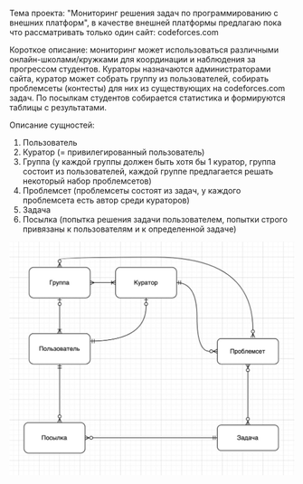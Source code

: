 Тема проекта: "Мониторинг решения задач по программированию с внешних платформ", в качестве внешней платформы предлагаю пока что рассматривать только один сайт: codeforces.com 

Короткое описание: мониторинг может использоваться различными онлайн-школами/кружками для координации и наблюдения за прогрессом студентов. Кураторы назначаются администраторами сайта, куратор может собрать группу из пользователей, собирать проблемсеты (контесты) для них из существующих на codeforces.com задач. По посылкам студентов собирается статистика и формируются таблицы с результатами.

Описание сущностей:
1) Пользователь
2) Куратор (= привилегированный пользователь)
3) Группа (у каждой группы должен быть хотя бы 1 куратор, группа состоит из пользователей, каждой группе предлагается решать некоторый набор проблемсетов)
4) Проблемсет (проблемсеты состоят из задач, у каждого проблемсета есть автор среди кураторов)
5)  Задача
6) Посылка (попытка решения задачи пользователем, попытки строго привязаны к пользователям и к определенной задаче)


![](2022-11-27-17-12-52.png)